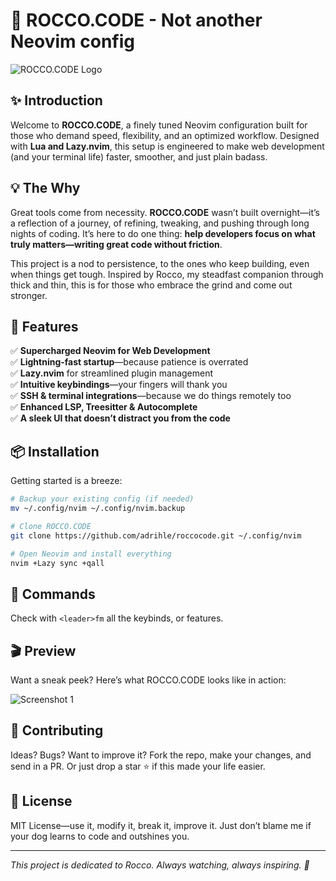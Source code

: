 # 🚀 ROCCO.CODE - Not another Neovim config

![ROCCO.CODE Logo](https://res.cloudinary.com/dlj66ezaw/image/upload/v1738702597/PORTFOLIO/projects/ad1stpu3e9hejlvizg15.avif)

## ✨ Introduction
Welcome to **ROCCO.CODE**, a finely tuned Neovim configuration built for those who demand speed, flexibility, and an optimized workflow. Designed with **Lua and Lazy.nvim**, this setup is engineered to make web development (and your terminal life) faster, smoother, and just plain badass. 

## 💡 The Why
Great tools come from necessity. **ROCCO.CODE** wasn’t built overnight—it’s a reflection of a journey, of refining, tweaking, and pushing through long nights of coding. It’s here to do one thing: **help developers focus on what truly matters—writing great code without friction**. 

This project is a nod to persistence, to the ones who keep building, even when things get tough. Inspired by Rocco, my steadfast companion through thick and thin, this is for those who embrace the grind and come out stronger. 

## 🚀 Features
✅ **Supercharged Neovim for Web Development**  
✅ **Lightning-fast startup**—because patience is overrated  
✅ **Lazy.nvim** for streamlined plugin management  
✅ **Intuitive keybindings**—your fingers will thank you  
✅ **SSH & terminal integrations**—because we do things remotely too  
✅ **Enhanced LSP, Treesitter & Autocomplete**  
✅ **A sleek UI that doesn’t distract you from the code**  

## 📦 Installation
Getting started is a breeze:

```sh
# Backup your existing config (if needed)
mv ~/.config/nvim ~/.config/nvim.backup

# Clone ROCCO.CODE
git clone https://github.com/adrihle/roccocode.git ~/.config/nvim

# Open Neovim and install everything
nvim +Lazy sync +qall
```

## 🏁 Commands

Check with `<leader>fm` all the keybinds, or features.

## 🎬 Preview
Want a sneak peek? Here’s what ROCCO.CODE looks like in action:

![Screenshot 1](https://res.cloudinary.com/dlj66ezaw/image/upload/v1738702819/PORTFOLIO/projects/nu1gexuiwvanbau5ktzy.png)

## 🤝 Contributing
Ideas? Bugs? Want to improve it? Fork the repo, make your changes, and send in a PR. Or just drop a star ⭐ if this made your life easier.

## 📜 License
MIT License—use it, modify it, break it, improve it. Just don’t blame me if your dog learns to code and outshines you.

---
_This project is dedicated to Rocco. Always watching, always inspiring. 🐾_
